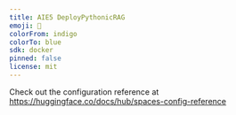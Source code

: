 ```yaml
---
title: AIE5 DeployPythonicRAG
emoji: 🦀
colorFrom: indigo
colorTo: blue
sdk: docker
pinned: false
license: mit
---
```


Check out the configuration reference at https://huggingface.co/docs/hub/spaces-config-reference
